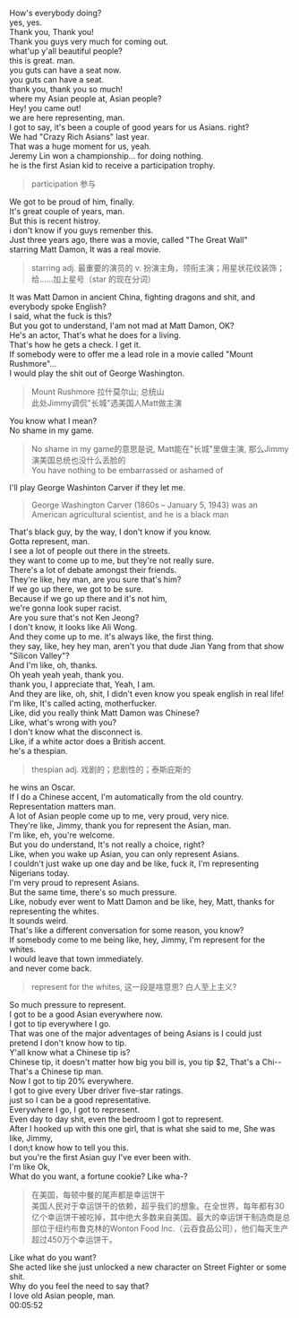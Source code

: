 How's everybody doing?  
yes, yes.  
Thank you, Thank you!  
Thank you guys very much for coming out.  
what'up y'all beautiful people?  
this is great. man.  
you guts can have a seat now.  
you guts can have a seat.  
thank you, thank you so much!  
where my Asian people at, Asian people?  
Hey! you came out!  
we are here representing, man.  
I got to say, it's been a couple of good years for us Asians. right?  
We had "Crazy Rich Asians" last year.  
That was a huge moment for us, yeah.  
Jeremy Lin won a championship... for doing nothing.  
he is the first Asian kid to receive a participation trophy.    

> participation 参与  

We got to be proud of him, finally.  
It's great couple of years, man.  
But this is recent histroy.  
i don't know if you guys remenber this.  
Just three years ago, there was a movie, called "The Great Wall"  
starring Matt Damon, It was a real movie.    

> starring adj. 最重要的演员的  v. 扮演主角，领衔主演；用星状花纹装饰；给……加上星号（star 的现在分词）  

It was Matt Damon in ancient China, fighting dragons and shit, and everybody spoke English?  
I said, what the  fuck is this?  
But you got to understand, I'am not mad at Matt Damon, OK?  
He's an actor, That's what he does for a living.  
That's how he gets a check. I get it.  
If somebody were to offer me a lead role in a movie called "Mount Rushmore"...   
I would play the shit out of George Washington.  

> Mount Rushmore 拉什莫尔山; 总统山  
> 此处Jimmy调侃"长城"选美国人Matt做主演   

You know what I mean?  
No shame in my game.  

> No shame in my game的意思是说, Matt能在"长城"里做主演, 那么Jimmy演美国总统也没什么丢脸的  
> You have nothing to be embarrassed or ashamed of  

I'll play George Washinton Carver if they let me.  

> George Washington Carver (1860s – January 5, 1943) was an American agricultural scientist, and he is a black man  

That's black guy, by the way, I don't know if you know.  
Gotta represent, man.  
I see a lot of people out there in the streets.  
they want to come up to me, but they're not really sure.  
There's a lot of debate amongst their friends.  
They're like, hey man, are you sure that's him?  
If we go up there, we got to be sure.  
Because if we go up there and it's not him,  
we're gonna look super racist.  
Are you sure that's not Ken Jeong?  
I don't know, it looks like Ali Wong.  
And they come up to me. it's always like, the first thing.  
they say, like, hey hey man, aren't you that dude Jian Yang from that show "Silicon Valley"?  
And I'm like, oh, thanks.  
Oh yeah yeah yeah, thank you.  
thank you, I appreciate that, Yeah, I am.  
And they are like, oh, shit, I didn't even know you speak english in real life!  
I'm like, It's called acting, motherfucker.  
Like, did you really think Matt Damon was Chinese?  
Like, what's wrong with you?  
I don't know what the disconnect is.  
Like, if a white actor does a British accent.  
he's a thespian.  

> thespian adj. 戏剧的；悲剧性的；泰斯庇斯的   

he wins an Oscar.  
If I do a Chinese accent, I'm automatically from the old country.  
Representation matters man.  
A lot of Asian people come up to me, very proud, very nice.  
They're like, Jimmy, thank you for represent the Asian, man.  
I'm like, eh, you're welcome.  
But you do understand, It's not really a choice, right?  
Like, when you wake up Asian, you can only represent Asians.  
I couldn't just wake up one day and be like, fuck it, I'm representing Nigerians today.  
I'm very proud to represent Asians.  
But the same time, there's so much pressure.  
Like, nobudy ever went to Matt Damon and be like, hey, Matt, thanks for representing the whites.  
It sounds weird.  
That's like a different conversation for some reason, you know?   
If somebody come to me being like, hey, Jimmy, I'm represent for the whites.  
I would leave that town immediately.  
and never come back.  

> represent for the whites, 这一段是啥意思? 白人至上主义?  

So much pressure to represent.  
I got to be a good Asian everywhere now.  
I got to tip everywhere I go.  
That was one of the major adventages of being Asians is  I could just pretend I don't know how to tip.  
Y'all know what a Chinese tip is?  
Chinese tip, it doesn't matter how big you bill is, you tip $2, That's a Chi--  
That's a Chinese tip man.  
Now I got to tip 20% everywhere.  
I got to give every Uber driver five-star ratings.  
just so I can be a good representative.  
Everywhere I go, I got to represent.  
Even day to day shit, even the bedroom I got to represent.  
After I hooked up with this one girl, 
that is what she said to me, She was like, Jimmy,   
I don;t know how to tell you this.  
but you're the first Asian guy I've ever been with.  
I'm like Ok,  
What do you want, a fortune cookie? Like wha-?   

> 在美国，每顿中餐的尾声都是幸运饼干   
> 美国人民对于幸运饼干的依赖，超乎我们的想象。在全世界，每年都有30亿个幸运饼干被吃掉，其中绝大多数来自美国。最大的幸运饼干制造商是总部位于纽约布鲁克林的Wonton Food Inc.（云吞食品公司），他们每天生产超过450万个幸运饼干。  

Like what do you want?  
She acted like she just unlocked a new character on Street Fighter or some shit.  
Why do you feel the need to say that?  
I love old Asian people, man.  
00:05:52  

